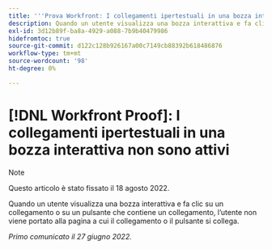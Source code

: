 ```yaml
---
title: '''Prova Workfront: I collegamenti ipertestuali in una bozza interattiva non sono attivi.'
description: Quando un utente visualizza una bozza interattiva e fa clic su un collegamento o su un pulsante che contiene un collegamento, l’utente non viene portato alla pagina a cui il collegamento o il pulsante si collega.
exl-id: 3d12b89f-ba8a-4929-a088-7b9b40479986
hidefromtoc: true
source-git-commit: d122c128b926167a00c7149cb88392b618486876
workflow-type: tm+mt
source-wordcount: '98'
ht-degree: 0%

---
```


# [!DNL Workfront Proof]: I collegamenti ipertestuali in una bozza interattiva non sono attivi

>[!NOTE]
>
>Questo articolo è stato fissato il 18 agosto 2022.

Quando un utente visualizza una bozza interattiva e fa clic su un collegamento o su un pulsante che contiene un collegamento, l’utente non viene portato alla pagina a cui il collegamento o il pulsante si collega.

_Primo comunicato il 27 giugno 2022._
